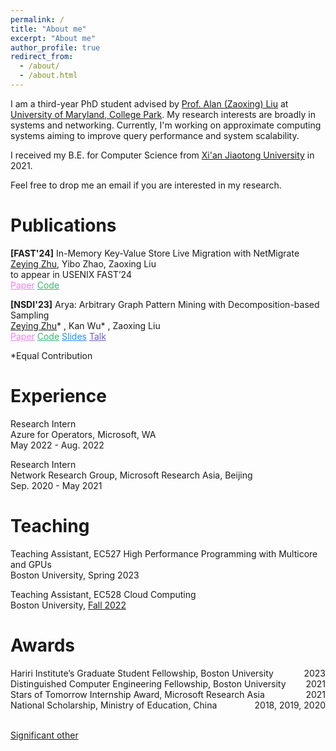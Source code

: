 ```yaml
---
permalink: /
title: "About me"
excerpt: "About me"
author_profile: true
redirect_from: 
  - /about/
  - /about.html
---
```


I am a third-year PhD student advised by [Prof. Alan (Zaoxing) Liu](https://zaoxing.github.io/) at [University of Maryland, College Park](https://umd.edu/). My research interests are broadly in systems and networking. Currently, I'm working on approximate computing systems aiming to improve query performance and system scalability. 

I received my B.E. for Computer Science from [Xi'an Jiaotong University](http://en.xjtu.edu.cn/) in 2021. 

Feel free to drop me an email if you are interested in my research.



Publications
======
**[FAST'24]** In-Memory Key-Value Store Live Migration with NetMigrate  
<u>Zeying Zhu</u>, Yibo Zhao, Zaoxing Liu  
to appear in USENIX FAST’24    
<a href="https://zzylol.github.io/files/NetMigrate_FAST.pdf" style="color: Violet; text-decoration: underline;text-decoration-style: solid;">Paper</a>   <a href="https://github.com/Froot-NetSys/NetMigrate" style="color: MediumSeaGreen; text-decoration: underline;text-decoration-style: solid;">Code</a>



**[NSDI'23]** Arya: Arbitrary Graph Pattern Mining with Decomposition-based Sampling  
<u>Zeying Zhu</u>* , Kan Wu* , Zaoxing Liu    
<a href="https://zzylol.github.io/files/nsdi23-zhu.pdf" style="color: Violet; text-decoration: underline;text-decoration-style: solid;">Paper</a>   <a href="https://github.com/Froot-NetSys/Arya" style="color: MediumSeaGreen; text-decoration: underline;text-decoration-style: solid;">Code</a>    <a href="https://www.usenix.org/system/files/nsdi23_slides_zhu.pdf" style="color: DodgerBlue; text-decoration: underline;text-decoration-style: solid;">Slides</a>   <a href="https://www.youtube.com/watch?v=NlXLuhnJZ9w" style="color: SlateBlue; text-decoration: underline;text-decoration-style: solid;">Talk</a>



*Equal Contribution

Experience
======
Research Intern  
Azure for Operators, Microsoft, WA  
May 2022 - Aug. 2022

Research Intern  
Network Research Group, Microsoft Research Asia, Beijing  
Sep. 2020 - May 2021


Teaching
======
Teaching Assistant, EC527 High Performance Programming with Multicore and GPUs  
Boston University, Spring 2023  

Teaching Assistant, EC528 Cloud Computing  
Boston University, [Fall 2022](https://zaoxing.github.io/teaching/2022-fall-cloud)

Awards
======
<div style="text-align:left;">Hariri Institute’s Graduate Student Fellowship, Boston University<div style="float:right;">2023</div></div>
<div style="text-align:left;">Distinguished Computer Engineering Fellowship, Boston University<div style="float:right;">2021</div></div>
<div style="text-align:left;">Stars of Tomorrow Internship Award, Microsoft Research Asia<div style="float:right;">2021</div></div>
<div style="text-align:left;">National Scholarship, Ministry of Education, China<div style="float:right;">2018, 2019, 2020</div></div>

&nbsp;  
[Significant other](https://tyxiong23.github.io/)
